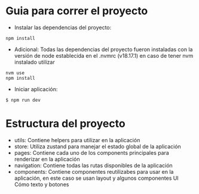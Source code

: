 # Guia para correr el proyecto
- Instalar las dependencias del proyecto:
``` 
npm install 
```

- Adicional: Todas las dependencias del proyecto fueron instaladas con la versión de node establecida en el .nvmrc (v18.17.1) en caso de tener nvm instalado utilizar
```
nvm use
npm install
 ```

- Iniciar aplicación:
```
$ npm run dev
 ```

# Estructura del proyecto
- utils: Contiene helpers para utilizar en la aplicación
- store: Utiliza zustand para manejar el estado global de la aplicación
- pages: Contiene cada uno de los components principales para renderizar en la aplicación
- navigation: Contiene todas las rutas disponibles de la aplicación
- components: Contiene componentes reutilizabes para usar en la aplicación, en este caso se usan layout y algunos componentes UI Cómo texto y botones
